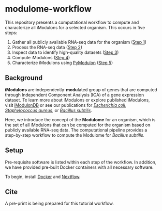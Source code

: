 # modulome-workflow

This repository presents a computational workflow to compute and characterize all iModulons for a selected organism. This occurs in five steps:
1. Gather all publicly available RNA-seq data for the organism ([Step 1](1_download_metadata))
2. Process the RNA-seq data ([Step 2](2_process_data))
3. Inspect data to identify high-quality datasets ([Step 3](3_quality_control))
4. Compute iModulons ([Step 4](4_optICA))
5. Characterize iModulons using [PyModulon](https://github.com/SBRG/pymodulon) ([Step 5](5_characterization))

## Background
**iModulons** are **i**ndependently-**modul**ated group of genes that are computed through Independent Component Analysis (ICA) of a gene expression dataset. To learn more about iModulons or explore published iModulons, visit [iModulonDB](https://imodulondb.org) or see our publications for [*Escherichia coli*](https://www.nature.com/articles/s41467-019-13483-w), [*Staphylococcus aureus*](https://www.pnas.org/content/117/29/17228), or [*Bacillus subtilis*](https://www.nature.com/articles/s41467-020-20153-9).

Here, we introduce the concept of the **Modulome** for an organism, which is the set of all iModulons that can be computed for the organism based on publicly available RNA-seq data. The computational pipeline provides a step-by-step workflow to compute the Modulome for *Bacillus subtilis*.

## Setup

Pre-requisite software is listed within each step of the workflow. In addition, we have provided pre-built Docker containers with all necessary software.

To begin, install [Docker](https://docs.docker.com/get-docker/) and [Nextflow](https://www.nextflow.io/).

## Cite

A pre-print is being prepared for this tutorial workflow.
